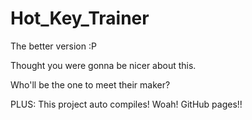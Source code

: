 # Hot_Key_Trainer

The better version :P

Thought you were gonna be nicer about this.

Who'll be the one to meet their maker?

PLUS: This project auto compiles! Woah! GitHub pages!!
